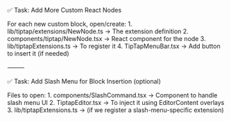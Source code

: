 

✅ Task: Add More Custom React Nodes

For each new custom block, open/create:
	1.	lib/tiptap/extensions/NewNode.ts → The extension definition
	2.	components/tiptap/NewNode.tsx → React component for the node
	3.	lib/tiptapExtensions.ts → To register it
	4.	TipTapMenuBar.tsx → Add button to insert it (if needed)

⸻

✅ Task: Add Slash Menu for Block Insertion (optional)

Files to open:
	1.	components/SlashCommand.tsx → Component to handle slash menu UI
	2.	TiptapEditor.tsx → To inject it using EditorContent overlays
	3.	lib/tiptapExtensions.ts → (if we register a slash-menu-specific extension)